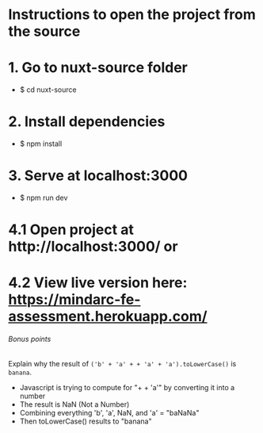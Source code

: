 # Instructions to open the project from the source

# 1. Go to nuxt-source folder
- $ cd nuxt-source

# 2. Install dependencies
- $ npm install

# 3. Serve at localhost:3000
- $ npm run dev

# 4.1 Open project at http://localhost:3000/ or
# 4.2 View live version here: https://mindarc-fe-assessment.herokuapp.com/

###### Bonus points
Explain why the result of `('b' + 'a' + + 'a' + 'a').toLowerCase()` is `banana`.
- Javascript is trying to compute for "+ + 'a'" by converting it into a number
- The result is NaN (Not a Number)
- Combining everything 'b', 'a', NaN, and 'a' = "baNaNa"
- Then toLowerCase() results to "banana" 

